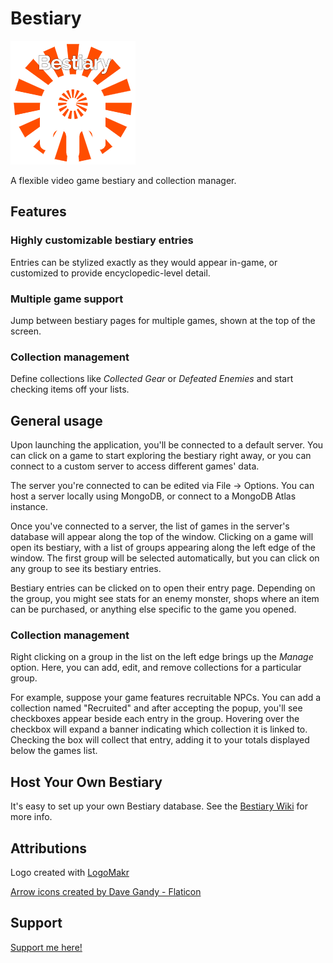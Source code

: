 # Bestiary
![Logo](./icon-light.png)

A flexible video game bestiary and collection manager.

## Features

### Highly customizable bestiary entries

Entries can be stylized exactly as they would appear in-game, or customized to provide encyclopedic-level detail.

### Multiple game support

Jump between bestiary pages for multiple games, shown at the top of the screen.

### Collection management

Define collections like *Collected Gear* or *Defeated Enemies* and start checking items off your lists.

## General usage

Upon launching the application, you'll be connected to a default server. You can click on a game to start exploring the bestiary right away, or you can connect to a custom server to access different games' data.

The server you're connected to can be edited via File -> Options. You can host a server locally using MongoDB, or connect to a MongoDB Atlas instance.

Once you've connected to a server, the list of games in the server's database will appear along the top of the window. Clicking on a game will open its bestiary, with a list of groups appearing along the left edge of the window. The first group will be selected automatically, but you can click on any group to see its bestiary entries.

Bestiary entries can be clicked on to open their entry page. Depending on the group, you might see stats for an enemy monster, shops where an item can be purchased, or anything else specific to the game you opened.

### Collection management

Right clicking on a group in the list on the left edge brings up the *Manage* option. Here, you can add, edit, and remove collections for a particular group.

For example, suppose your game features recruitable NPCs. You can add a collection named "Recruited" and after accepting the popup, you'll see checkboxes appear beside each entry in the group. Hovering over the checkbox will expand a banner indicating which collection it is linked to. Checking the box will collect that entry, adding it to your totals displayed below the games list.

## Host Your Own Bestiary

It's easy to set up your own Bestiary database. See the [Bestiary Wiki](https://github.com/KobraKid/bestiary/wiki) for more info.

## Attributions

Logo created with [LogoMakr](https://LogoMakr.com/app)

<a href="https://www.flaticon.com/packs/font-awesome" title="arrow icons">Arrow icons created by Dave Gandy - Flaticon</a>

## Support

[Support me here!](https://ko-fi.com/kobrakid1337)